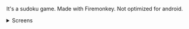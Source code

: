 It's a sudoku game. Made with Firemonkey. Not optimized for android.

<details>
  <summary>Screens</summary>
  
![sudoku1](https://user-images.githubusercontent.com/43500333/174617915-20d1eacd-2681-4bf8-ad45-2c2c7ae73d15.jpg)
  
![sudoku2](https://user-images.githubusercontent.com/43500333/174623515-46d40c3b-a988-4a41-887b-65987517ecd0.jpg)
  
</details>
